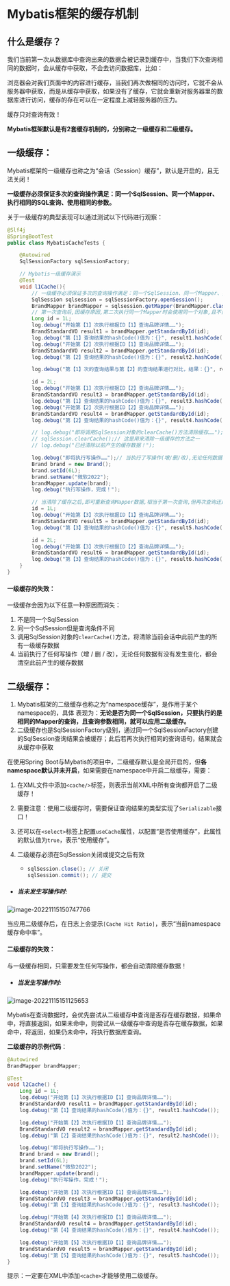 # Mybatis框架的缓存机制

## 什么是缓存？

我们当前第一次从数据库中查询出来的数据会被记录到缓存中，当我们下次查询相同的数据时，会从缓存中获取，不会去访问数据库，比如：

浏览器会对我们页面中的内容进行缓存，当我们再次做相同的访问时，它就不会从服务器中获取，而是从缓存中获取，如果没有了缓存，它就会重新对服务器里的数据库进行访问，缓存的存在可以在一定程度上减轻服务器的压力。

缓存只对查询有效！

**Mybatis框架默认是有2套缓存机制的，分别称之一级缓存和二级缓存。**

## 一级缓存：

Mybatis框架的一级缓存也称之为“会话（Session）缓存”，默认是开启的，且无法关闭！

**一级缓存必须保证多次的查询操作满足：同一个SqlSession、同一个Mapper、执行相同的SQL查询、使用相同的参数。**

关于一级缓存的典型表现可以通过测试以下代码进行观察：

```java
@Slf4j
@SpringBootTest
public class MybatisCacheTests {

    @Autowired
    SqlSessionFactory sqlSessionFactory;

    // Mybatis一级缓存演示
    @Test
    void l1Cache(){
        // 一级缓存必须保证多次的查询操作满足：同一个SqlSession、同一个Mapper、执行相同的SQL查询、使用相同的参数。
        SqlSession sqlsession = sqlSessionFactory.openSession();
        BrandMapper brandMapper = sqlsession.getMapper(BrandMapper.class);
        // 第一次查询后,因缓存原因,第二次执行同一个Mapper时会使用同一个对象,且不会执行查操作
        Long id = 1L;
        log.debug("开始第【1】次执行根据ID【1】查询品牌详情……");
        BrandStandardVO result1 = brandMapper.getStandardById(id);
        log.debug("第【1】查询结果的hashCode()值为：{}", result1.hashCode());
        log.debug("开始第【2】次执行根据ID【1】查询品牌详情……");
        BrandStandardVO result2 = brandMapper.getStandardById(id);
        log.debug("第【2】查询结果的hashCode()值为：{}", result2.hashCode());

        log.debug("第【1】次的查询结果与第【2】的查询结果进行对比，结果：{}", result1 == result2);

        id = 2L;
        log.debug("开始第【1】次执行根据ID【2】查询品牌详情……");
        BrandStandardVO result3 = brandMapper.getStandardById(id);
        log.debug("第【1】查询结果的hashCode()值为：{}", result3.hashCode());
        log.debug("开始第【2】次执行根据ID【2】查询品牌详情……");
        BrandStandardVO result4 = brandMapper.getStandardById(id);
        log.debug("第【2】查询结果的hashCode()值为：{}", result4.hashCode());

        // log.debug("即将调用SqlSession对象的clearCache()方法清除缓存……");
        // sqlSession.clearCache();// 这是用来清除一级缓存的方法之一
        // log.debug("已经清除以前产生的缓存数据！");

        log.debug("即将执行写操作……");// 当执行了写操作(增/删/改),无论任何数据有没有变化,都会清空此前产生的缓存
        Brand brand = new Brand();
        brand.setId(6L);
        brand.setName("微软2022");
        brandMapper.update(brand);
        log.debug("执行写操作，完成！");

        // 当清除了缓存之后,即可重新查询Mapper数据,相当于第一次查询,但再次查询还是会存在缓存
        id = 1L;
        log.debug("开始第【3】次执行根据ID【1】查询品牌详情……");
        BrandStandardVO result5 = brandMapper.getStandardById(id);
        log.debug("第【3】查询结果的hashCode()值为：{}", result5.hashCode());

        id = 2L;
        log.debug("开始第【3】次执行根据ID【2】查询品牌详情……");
        BrandStandardVO result6 = brandMapper.getStandardById(id);
        log.debug("第【3】查询结果的hashCode()值为：{}", result6.hashCode());
    }
}
```

#### 一级缓存的失效：

一级缓存会因为以下任意一种原因而消失：

1. 不是同一个SqlSession
2. 同一个SqlSession但是查询条件不同
3. 调用SqlSession对象的`clearCache()`方法，将清除当前会话中此前产生的所有一级缓存数据
4. 当前执行了任何写操作（增 / 删 / 改），无论任何数据有没有发生变化，都会清空此前产生的缓存数据

## 二级缓存：

1. Mybatis框架的二级缓存也称之为“namespace缓存”，是作用于某个namespace的，具体 表现为：**无论是否为同一个SqlSession，只要执行的是相同的Mapper的查询，且查询参数相同，就可以应用二级缓存。**
2. 二级缓存也是SqlSessionFactory级别，通过同一个SqlSessionFactory创建的SqlSession查询结果会被缓存；此后若再次执行相同的查询语句，结果就会从缓存中获取

在使用Spring Boot与Mybatis的项目中，二级缓存默认是全局开启的，但**各namespace默认并未开启**，如果需要在namespace中开启二级缓存，需要：

1. 在XML文件中添加`<cache/>`标签，则表示当前XML中所有查询都开启了二级缓存！

2. 需要注意：使用二级缓存时，需要保证查询结果的类型实现了`Serializable`接口！

3. 还可以在`<select>`标签上配置`useCache`属性，以配置“是否使用缓存”，此属性的默认值为`true`，表示“使用缓存”。

4. 二级缓存必须在SqlSession关闭或提交之后有效

   - ```java
     sqlSession.close(); // 关闭
     sqlSession.commit(); // 提交
     ```

- ##### 当未发生写操作时:

![image-20221115150747766](images/image-20221115150747766.png)

当应用二级缓存后，在日志上会提示`[Cache Hit Ratio]`，表示“当前namespace缓存命中率”。

#### 二级缓存的失效：

与一级缓存相同，只需要发生任何写操作，都会自动清除缓存数据！

- ##### 当发生写操作时:


![image-20221115151125653](images/image-20221115151125653.png)

Mybatis在查询数据时，会优先尝试从二级缓存中查询是否存在缓存数据，如果命中，将直接返回，如果未命中，则尝试从一级缓存中查询是否存在缓存数据，如果命中，将返回，如果仍未命中，将执行数据库查询。

**二级缓存的示例代码**：

```java
@Autowired
BrandMapper brandMapper;

@Test
void l2Cache() {
    Long id = 1L;
    log.debug("开始第【1】次执行根据ID【1】查询品牌详情……");
    BrandStandardVO result1 = brandMapper.getStandardById(id);
    log.debug("第【1】查询结果的hashCode()值为：{}", result1.hashCode());

    log.debug("开始第【2】次执行根据ID【1】查询品牌详情……");
    BrandStandardVO result2 = brandMapper.getStandardById(id);
    log.debug("第【2】查询结果的hashCode()值为：{}", result2.hashCode());

    log.debug("即将执行写操作……");
    Brand brand = new Brand();
    brand.setId(6L);
    brand.setName("微软2022");
    brandMapper.update(brand);
    log.debug("执行写操作，完成！");

    log.debug("开始第【3】次执行根据ID【1】查询品牌详情……");
    BrandStandardVO result3 = brandMapper.getStandardById(id);
    log.debug("第【3】查询结果的hashCode()值为：{}", result3.hashCode());

    log.debug("开始第【4】次执行根据ID【1】查询品牌详情……");
    BrandStandardVO result4 = brandMapper.getStandardById(id);
    log.debug("第【4】查询结果的hashCode()值为：{}", result4.hashCode());

    log.debug("开始第【5】次执行根据ID【1】查询品牌详情……");
    BrandStandardVO result5 = brandMapper.getStandardById(id);
    log.debug("第【5】查询结果的hashCode()值为：{}", result5.hashCode());
}
```

提示：一定要在XML中添加`<cache>`才能够使用二级缓存。